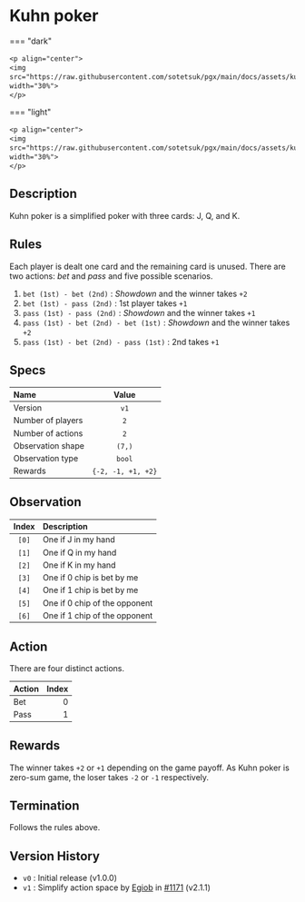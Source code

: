 # Kuhn poker

=== "dark" 

    <p align="center">
    <img src="https://raw.githubusercontent.com/sotetsuk/pgx/main/docs/assets/kuhn_poker_dark.gif" width="30%">
    </p>

=== "light" 

    <p align="center">
    <img src="https://raw.githubusercontent.com/sotetsuk/pgx/main/docs/assets/kuhn_poker_light.gif" width="30%">
    </p>
    
## Description

Kuhn poker is a simplified poker with three cards: J, Q, and K.

## Rules

Each player is dealt one card and the remaining card is unused.
There are two actions: *bet* and *pass* and five possible scenarios.

1. `bet (1st) - bet (2nd)` : *Showdown* and the winner takes `+2`
2. `bet (1st) - pass (2nd)` : 1st player takes `+1`
3. `pass (1st) - pass (2nd)` : *Showdown* and the winner takes `+1`
4. `pass (1st) - bet (2nd) - bet (1st)` : *Showdown* and the winner takes `+2`
5. `pass (1st) - bet (2nd) - pass (1st)` : 2nd takes `+1`

## Specs

| Name | Value |
|:---|:----:|
| Version | `v1` |
| Number of players | `2` |
| Number of actions | `2` |
| Observation shape | `(7,)` |
| Observation type | `bool` |
| Rewards | `{-2, -1, +1, +2}` |

## Observation

| Index | Description |
|:---:|:----|
| `[0]` | One if J in my hand |
| `[1]` | One if Q in my hand |
| `[2]` | One if K in my hand |
| `[3]` | One if 0 chip is bet by me |
| `[4]` | One if 1 chip is bet by me |
| `[5]` | One if 0 chip of the opponent |
| `[6]` | One if 1 chip of the opponent |

## Action
There are four distinct actions.

| Action | Index |
|:---|----:|
| Bet | 0|
| Pass | 1|


## Rewards
The winner takes `+2` or `+1` depending on the game payoff.
As Kuhn poker is zero-sum game, the loser takes `-2` or `-1` respectively.

## Termination
Follows the rules above.

## Version History

- `v0` : Initial release (v1.0.0)
- `v1` : Simplify action space by [Egiob](https://github.com/Egiob) in [#1171](https://github.com/sotetsuk/pgx/pull/1171) (v2.1.1) 
